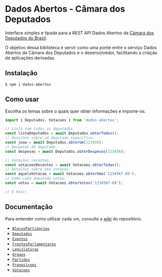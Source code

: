 # Dados Abertos - Câmara dos Deputados
Interface simples e tipada para a REST API Dados Abertos da [Câmara dos Deputados do Brasil](https://www.camara.leg.br/).

O objetivo dessa biblioteca é servir como uma ponte entre o serviço Dados Abertos da Câmara dos Deputados e o desenvolvedor, facilitando a criação de aplicações derivadas.

## Instalação

```
$ npm i dados-abertos
```

## Como usar

Escolha os temas sobre o quais quer obter informações e importe-os.

```javascript
import { Deputados, Votacoes } from 'dados-abertos';

// Lista com todos os deputados.
const listaDeputados = await Deputados.obterTodos();
// Detalhes sobre um deputado específico.
const joao = await Deputados.obterUm(123456);
// Despesas do deputado.
const despesas = await Deputados.obterDespesas(123456);

// Votações recentes.
const votacoesRecentes = await Votacoes.obterTodas();
// Detalhes sobre uma votação.
const aquelaVotacao = await Votacoes.obterUma('1234567-89');
// Como cada deputado votou.
const votos = await Votacoes.obterVotos('1234567-89');

// E mais!
```

## Documentação

Para entender como utilizar cada um, consulte a [wiki](https://github.com/ferreira-tb/node-dados-abertos/wiki) do repositório.

- [`BlocosPartidarios`](https://github.com/ferreira-tb/node-dados-abertos/wiki/Blocos-Partid%C3%A1rios)
- [`Deputados`](https://github.com/ferreira-tb/node-dados-abertos/wiki/Deputados)
- [`Eventos`](https://github.com/ferreira-tb/node-dados-abertos/wiki/Eventos)
- [`FrentesParlamentares`](https://github.com/ferreira-tb/node-dados-abertos/wiki/Frentes-Parlamentares)
- [`Legislaturas`](https://github.com/ferreira-tb/node-dados-abertos/wiki/Legislaturas)
- [`Orgaos`](https://github.com/ferreira-tb/node-dados-abertos/wiki/%C3%93rg%C3%A3os)
- [`Partidos`](https://github.com/ferreira-tb/node-dados-abertos/wiki/Partidos)
- [`Proposicoes`](https://github.com/ferreira-tb/node-dados-abertos/wiki/Proposi%C3%A7%C3%B5es)
- [`Votacoes`](https://github.com/ferreira-tb/node-dados-abertos/wiki/Vota%C3%A7%C3%B5es)